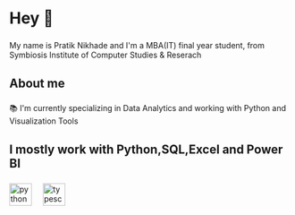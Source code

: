 <h1 align="left">Hey 👋</h1>

###

<p align="left">My name is Pratik Nikhade and I'm a MBA(IT) final year student, from Symbiosis Institute of Computer Studies & Reserach</p>

###

<h2 align="left">About me</h2>

###

<p align="left">📚 I'm currently specializing in Data Analytics and working with Python and Visualization Tools</p>

###

<h2 align="left">I mostly work with Python,SQL,Excel and Power BI</h2>

###

<div align="left">
  <img src="https://www.cleanpng.com/png-python-high-level-programming-language-language-799304/" height="40" alt="python logo"  />
  <img width="12" />
  <img src="https://cdn.jsdelivr.net/gh/devicons/devicon/icons/typescript/typescript-original.svg" height="40" alt="typescript logo"  />
  <img width="12" />
</div>

###
